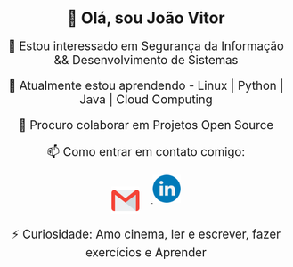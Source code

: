 <h1 style="text-align: center;">👋 Olá, sou João Vitor</h1>

<p style="text-align: center; font-size: 1.5em;">👀 Estou interessado em Segurança da Informação && Desenvolvimento de Sistemas</p>

<p style="text-align: center; font-size: 1.5em;">🌱 Atualmente estou aprendendo - Linux | Python | Java | Cloud Computing</p>

<p style="text-align: center; font-size: 1.5em;">💞️ Procuro colaborar em Projetos Open Source</p>

<p style="text-align: center; font-size: 1.5em;">

<p style="text-align: center; font-size: 1.5em;">📫 Como entrar em contato comigo:</p>
<p style="text-align: center;">
  <a href="mailto:jvfelismino03@hotmail.com">
    <img src="gmail.png" alt="Imagem do Gmail" width="50" style="margin-right: 20px; vertical-align: middle;"/>
  </a>
  <a href="https://www.linkedin.com/in/jo%C3%A3o-vitor-felismino-5j5v5i5t5o5r5?utm_source=share&utm_campaign=share_via&utm_content=profile&utm_medium=android_app">
    <img src="linkedin.png" alt="Imagem do Linkedin" width="50"/>
  </a>
</p>

</p>

<p style="text-align: center; font-size: 1.5em;">⚡ Curiosidade: Amo cinema, ler e escrever, fazer exercícios e Aprender</p>
